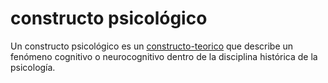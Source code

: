 # constructo psicológico

Un constructo psicológico es un [constructo-teorico](constructo-teorico.md) que describe un fenómeno cognitivo o neurocognitivo dentro de la disciplina histórica de la psicología.
